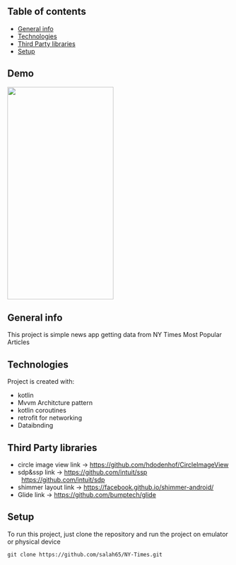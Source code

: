 ## Table of contents
* [General info](#general-info)
* [Technologies](#technologies)
* [Third Party libraries](#Third-Party-libraries)
* [Setup](#setup)
## Demo
<img align="center" src="https://github.com/salah65/NY-Times/blob/main/media/ezgif.com-gif-maker.gif?raw=true" width="240" height="480" />

## General info
This project is simple news app getting data from NY Times Most Popular Articles
	
## Technologies
Project is created with:
* kotlin
* Mvvm Architcture pattern
* kotlin coroutines
* retrofit for networking
* Dataibnding

## Third Party libraries
* circle image view 
	link -> https://github.com/hdodenhof/CircleImageView
* sdp&ssp
	link -> https://github.com/intuit/ssp<br/>&nbsp;&nbsp;https://github.com/intuit/sdp
* shimmer layout 
	link -> https://facebook.github.io/shimmer-android/
* Glide
	link -> https://github.com/bumptech/glide

	
## Setup

To run this project, just clone the repository and run the project on emulator or physical device

```
git clone https://github.com/salah65/NY-Times.git

```